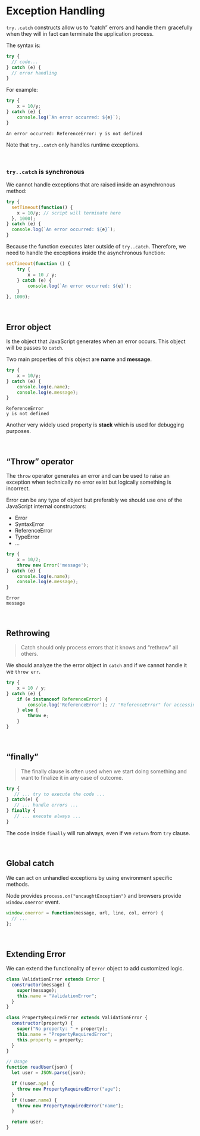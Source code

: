 # Exception Handling

```try..catch``` constructs allow us to “catch” errors and handle them gracefully when they will in fact can terminate the application process.

The syntax is:

```js
try {
  // code...
} catch (e) {
  // error handling
}
```

For example:

```js
try {
    x = 10/y;
} catch (e) {
    console.log(`An error occurred: ${e}`);
}
```
```
An error occurred: ReferenceError: y is not defined
```

Note that ```try..catch``` only handles runtime exceptions.

<br>

### ```try..catch``` is synchronous

We cannot handle exceptions that are raised inside an asynchronous method:

```js
try {
  setTimeout(function() {
    x = 10/y; // script will terminate here
  }, 1000);
} catch (e) {
  console.log(`An error occurred: ${e}`);
}
```

Because the function executes later outside of ```try..catch```. Therefore, we need to handle the exceptions inside the asynchronous function:

```js
setTimeout(function () {
    try {
        x = 10 / y;
    } catch (e) {
        console.log(`An error occurred: ${e}`);
    }
}, 1000);
```

<br>

## Error object

Is the object that JavaScript generates when an error occurs. This object will be passes to ```catch```.

Two main properties of this object are **name** and **message**.

```js
try {
    x = 10/y;
} catch (e) {
    console.log(e.name);
    console.log(e.message);
}
```
```
ReferenceError
y is not defined
```

Another very widely used property is **stack** which is used for debugging purposes.

<br>

## “Throw” operator

The ```throw``` operator generates an error and can be used to raise an exception when technically no error exist but logically something is incorrect.

Error can be any type of object but preferably we should use one of the JavaScript internal constructors:
- Error
- SyntaxError
- ReferenceError
- TypeError
- ...

```js
try {
    x = 10/2;
    throw new Error('message');
} catch (e) {
    console.log(e.name);
    console.log(e.message);
}
```
```
Error
message
```

<br>

## Rethrowing

> Catch should only process errors that it knows and “rethrow” all others.

We should analyze the the error object in ```catch``` and if we cannot handle it we ```throw err```.

```js
try {
    x = 10 / y;
} catch (e) {
    if (e instanceof ReferenceError) {
        console.log('ReferenceError'); // "ReferenceError" for accessing an undefined variable
    } else {
        throw e;
    }
}
```

<br>

## “finally”

> The finally clause is often used when we start doing something and want to finalize it in any case of outcome.

```js
try {
   // ... try to execute the code ...
} catch(e) {
   // ... handle errors ...
} finally {
   // ... execute always ...
}
```

The code inside ```finally``` will run always, even if we ```return``` from ```try``` clause.

<br>

## Global catch

We can act on unhandled exceptions by using environment specific methods.

Node provides ```process.on("uncaughtException")``` and browsers provide ```window.onerror``` event.

```js
window.onerror = function(message, url, line, col, error) {
  // ...
};
```

<br>

## Extending Error

We can extend the functionality of ```Error``` object to add customized logic.

```js
class ValidationError extends Error {
  constructor(message) {
    super(message);
    this.name = "ValidationError";
  }
}

class PropertyRequiredError extends ValidationError {
  constructor(property) {
    super("No property: " + property);
    this.name = "PropertyRequiredError";
    this.property = property;
  }
}

// Usage
function readUser(json) {
  let user = JSON.parse(json);

  if (!user.age) {
    throw new PropertyRequiredError("age");
  }
  if (!user.name) {
    throw new PropertyRequiredError("name");
  }

  return user;
}
```
